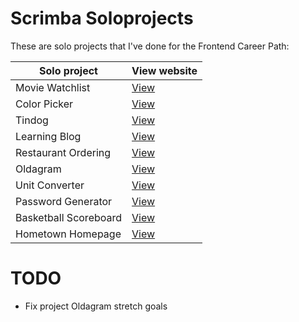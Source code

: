 # Scrimba Soloprojects
These are solo projects that I've done for the Frontend Career Path:

| Solo project          | View website                                       |
|-----------------------|----------------------------------------------------|
| Movie Watchlist       | [View](https://movie-watchlist.bartmars.dev)       |
| Color Picker          | [View](https://color-picker.bartmars.dev)          |
| Tindog                | [View](https://tindog.bartmars.dev)                |
| Learning Blog         | [View](https://learning-blog.bartmars.dev)         |
| Restaurant Ordering   | [View](https://restaurant-ordering.bartmars.dev)   |
| Oldagram              | [View](https://oldagram.bartmars.dev)              |
| Unit Converter        | [View](https://unit-converter.bartmars.dev)        |
| Password Generator    | [View](https://password-generator.bartmars.dev)    |
| Basketball Scoreboard | [View](https://basketball-scoreboard.bartmars.dev) |
| Hometown Homepage     | [View](https://hometown-homepage.bartmars.dev)     |


# TODO
* Fix project Oldagram stretch goals
